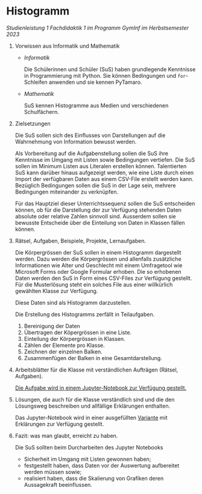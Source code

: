 # Histogramm 

*Studienleistung 1 Fachdidaktik 1 im Programm GymInf im Herbstsemester 2023*

1. Vorwissen aus Informatik und Mathematik
   
   - *Informatik*

     Die Schülerinnen und Schüler (SuS) haben grundlegende Kenntnisse in
     Programmierung mit Python. Sie können Bedingungen und
     `for`-Schleifen anwenden und sie kennen PyTamaro.
   - *Mathematik*

     SuS kennen Histogramme aus Medien und verschiedenen Schulfächern.

2. Zielsetzungen

   Die SuS sollen sich des Einflusses von Darstellungen auf die
   Wahrnehmung von Information bewusst werden.

   Als Vorbereitung auf die Aufgabenstellung sollen die SuS ihre
   Kenntnisse im Umgang mit Listen sowie Bedingungen vertiefen.
   Die SuS sollen im Minimum Listen aus Literalen erstellen können.
   Talentierten SuS kann darüber hinaus aufgezeigt werden, wie eine
   Liste durch einen Import der verfügbaren Daten aus einem CSV-File
   erstellt werden kann.   
   Bezüglich Bedingungen sollen die SuS in der Lage sein, mehrere
   Bedingungen miteinander zu verknüpfen.

   Für das Hauptziel dieser Unterrichtssequenz sollen die SuS
   entscheiden können, ob für die Darstellung der zur Verfügung
   stehenden Daten absolute oder relative Zahlen sinnvoll sind.
   Ausserdem sollen sie bewusste Entscheide über die Einteilung von
   Daten in Klassen fällen können.
   
3. Rätsel, Aufgaben, Beispiele, Projekte, Lernaufgaben.

   Die Körpergrössen der SuS sollen in einem Histogramm dargestellt
   werden. Dazu werden die Körpergrössen und allenfalls zusätzliche
   Informationen wie Alter und Geschlecht mit einem Umfragetool wie
   Microsoft Forms oder Google Formular erhoben. Die so erhobenen Daten
   werden den SuS in Form eines CSV-Files zur Verfügung gestellt. Für
   die Musterlösung steht ein solches File aus einer willkürlich
   gewählten Klasse zur Verfügung.
   
   Diese Daten sind als Histogramm darzustellen.

   Die Erstellung des Histogramms zerfällt in Teilaufgaben.

   1. Bereinigung der Daten
   2. Übertragen der Köpergrössen in eine Liste.
   3. Einteilung der Körpergrössen in Klassen.
   4. Zählen der Elemente pro Klasse.
   5. Zeichnen der einzelnen Balken.
   6. Zusammenfügen der Balken in eine Gesamtdarstellung.


4. Arbeitsblätter für die Klasse mit verständlichen Aufträgen (Rätsel,
   Aufgaben).

   [Die Aufgabe wird in einem Jupyter-Notebook zur Verfügung gestellt.](Arbeitsblatt_Histogramm.ipynb)

5. Lösungen, die auch für die Klasse verständlich sind und die den
   Lösungsweg beschreiben und allfällige Erklärungen enthalten.

   Das Jupyter-Notebook wird in einer ausgefüllten
   [Variante](Musterloesung_Histogramm.ipynb)
   mit Erklärungen zur Verfügung gestellt.


6. Fazit: was man glaubt, erreicht zu haben.

   Die SuS sollten beim Durcharbeiten des Jupyter Notebooks
   
   - Sicherheit im Umgang mit Listen gewonnen haben;
   - festgestellt haben, dass Daten vor der Auswertung aufbereitet
     werden müssen sowie;
   - realisiert haben, dass die Skalierung von Grafiken deren
     Aussagekraft beeinflussen.
